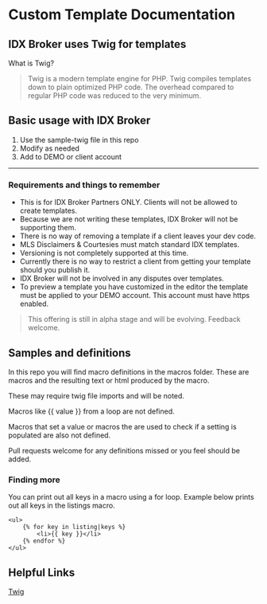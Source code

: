 # Custom Template Documentation


## IDX Broker uses Twig for templates
What is Twig?

> Twig is a modern template engine for PHP. Twig compiles templates down to plain optimized PHP code. The overhead compared to regular PHP code was reduced to the very minimum.



## Basic usage with IDX Broker
1. Use the sample-twig file in this repo
2. Modify as needed
3. Add to DEMO or client account

----

### Requirements and things to remember

* This is for IDX Broker Partners ONLY. Clients will not be allowed to create templates.
* Because we are not writing these templates, IDX Broker will not be supporting them.
* There is no way of removing a template if a client leaves your dev code.
* MLS Disclaimers & Courtesies must match standard IDX templates.
* Versioning is not completely supported at this time.
* Currently there is no way to restrict a client from getting your template should you publish it.
* IDX Broker will not be involved in any disputes over templates.
* To preview a template you have customized in the editor the template must be applied to your DEMO account. This account must have https enabled.




>This offering is still in alpha stage and will be evolving.
Feedback welcome.

## Samples and definitions

In this repo you will find macro definitions in the macros folder. These are macros and the resulting text or html produced by the macro.

These may require twig file imports and will be noted.

Macros like  {{ value }} from a loop are not defined.

Macros that set a value or macros the are used to check if a setting is populated are also not defined.

Pull requests welcome for any definitions missed or you feel should be added.

### Finding more
You can print out all keys in a macro using a for loop. Example below prints out all keys in the listings macro.

```
<ul>
    {% for key in listing|keys %}
        <li>{{ key }}</li>
    {% endfor %}
</ul>
```


## Helpful Links
[Twig](http://twig.sensiolabs.org/)
